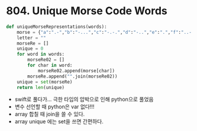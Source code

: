 # 804. Unique Morse Code Words

```python
def uniqueMorseRepresentations(words):
	morse = {"a":".-","b":"-...","c":"-.-.","d":"-..","e":".","f":"..-.","g":"--.","h":"....","i":"..","j":".---","k":"-.-","l":".-..","m":"--","n":"-.","o":"---","p":".--.","q":"--.-","r":".-.","s":"...","t":"-","u":"..-","v":"...-","w":".--","x":"-..-","y":"-.--","z":"--.."}
	letter = ""
	morseRe = []
	unique = 0
	for word in words:
		morseRe02 = []
		for char in word:
			morseRe02.append(morse[char])
		morseRe.append("".join(morseRe02))
	unique = set(morseRe)
	return len(unique)
```
- swift로 풀다가... 극한 타입의 압박으로 인해 python으로 풀었음
- 변수 선언할 때 python은 var 없다!!!
- array 합칠 때 join을 쓸 수 있다.
- array unique 에는 set을 쓰면 간편하다.
